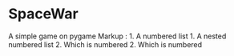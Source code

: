 # SpaceWar
A simple game on pygame
 Markup : 1. A numbered list
              1. A nested numbered list
              2. Which is numbered
          2. Which is numbered
